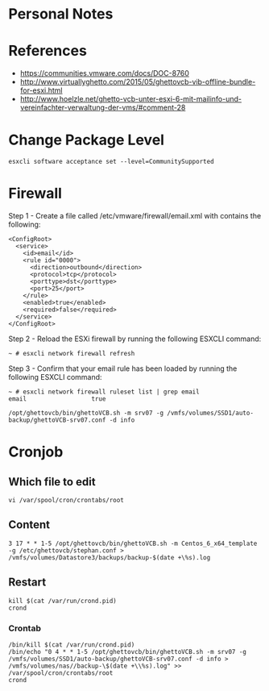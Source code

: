 # Personal Notes

# References

* https://communities.vmware.com/docs/DOC-8760
* http://www.virtuallyghetto.com/2015/05/ghettovcb-vib-offline-bundle-for-esxi.html
* http://www.hoelzle.net/ghetto-vcb-unter-esxi-6-mit-mailinfo-und-vereinfachter-verwaltung-der-vms/#comment-28

# Change Package Level
```
esxcli software acceptance set --level=CommunitySupported
```

# Firewall
Step 1 - Create a file called /etc/vmware/firewall/email.xml with contains the following:
```
<ConfigRoot>
  <service>
    <id>email</id>
    <rule id="0000">
      <direction>outbound</direction>
      <protocol>tcp</protocol>
      <porttype>dst</porttype>
      <port>25</port>
    </rule>
    <enabled>true</enabled>
    <required>false</required>
  </service>
</ConfigRoot>
 ```
Step 2 - Reload the ESXi firewall by running the following ESXCLI command:
```
~ # esxcli network firewall refresh
```

Step 3 - Confirm that your email rule has been loaded by running the following ESXCLI command:
```
~ # esxcli network firewall ruleset list | grep email
email                  true
```

```
/opt/ghettovcb/bin/ghettoVCB.sh -m srv07 -g /vmfs/volumes/SSD1/auto-backup/ghettoVCB-srv07.conf -d info
```


# Cronjob
## Which file to edit
```
vi /var/spool/cron/crontabs/root
``` 

## Content
```
3 17 * * 1-5 /opt/ghettovcb/bin/ghettoVCB.sh -m Centos_6_x64_template -g /etc/ghettovcb/stephan.conf >  /vmfs/volumes/Datastore3/backups/backup-$(date +\%s).log
```

## Restart
```
kill $(cat /var/run/crond.pid)
crond
```

### Crontab
```
/bin/kill $(cat /var/run/crond.pid)
/bin/echo "0 4 * * 1-5 /opt/ghettovcb/bin/ghettoVCB.sh -m srv07 -g /vmfs/volumes/SSD1/auto-backup/ghettoVCB-srv07.conf -d info >  /vmfs/volumes/nas//backup-\$(date +\\%s).log" >> /var/spool/cron/crontabs/root
crond
```
